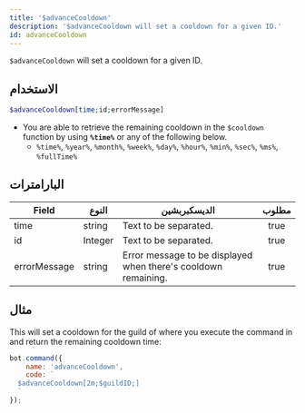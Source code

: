 ```yaml
---
title: '$advanceCooldown'
description: '$advanceCooldown will set a cooldown for a given ID.'
id: advanceCooldown
---
```


`$advanceCooldown` will set a cooldown for a given ID.

## الاستخدام

```php
$advanceCooldown[time;id;errorMessage]
```

* You are able to retrieve the remaining cooldown in the `$cooldown` function by using **`%time%`** or any of the following below.
    * `%time%`, `%year%`, `%month%`, `%week%`, `%day%`, `%hour%`, `%min%`, `%sec%`, `%ms%`, `%fullTime%`

## البارامترات

| Field        | النوع   | الديسكبربشين                                                   | مطلوب |
| ------------ | ------- | -------------------------------------------------------------- |:-----:|
| time         | string  | Text to be separated.                                          | true  |
| id           | Integer | Text to be separated.                                          | true  |
| errorMessage | string  | Error message to be displayed when there's cooldown remaining. | true  |

## مثال

This will set a cooldown for the guild of where you execute the command in and return the remaining cooldown time:

```javascript
bot.command({
    name: 'advanceCooldown',
    code: `
  $advanceCooldown[2m;$guildID;]
  `
});
```